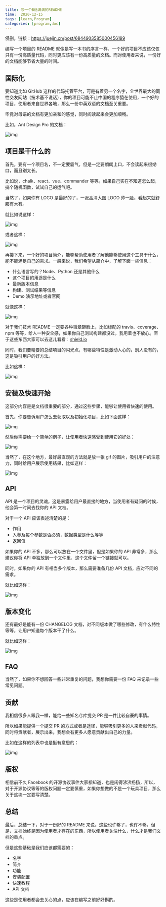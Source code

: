 ```yaml
---
title: 写一个B格满满的README
time:  2020-12-15
tags: [learn,Program]
categories: [program,doc]
---
```


侵删，链接：https://juejin.cn/post/6844903585000456199

编写一个项目的 README 就像是写一本书的序言一样，一个好的项目不应该仅仅只有一份高质量代码，同时更应该有一份高质量的文档。而对使用者来说，一份好的文档能够节省大量的时间。

## 国际化

要知道比如 GitHub 这样的代码托管平台，可是有着另一个名字，全世界最大的同性交友网站（技术基不说话），你的项目可能不止中国的程序猿在使用，一个好的项目，使用者来自世界各地，那么一份中英双语的文档至关重要。

毕竟对母语的文档有更加亲和的感觉，同时阅读起来会更加顺畅。

比如，Ant Design Pro 的文档：



![img](HOWTOWRITEREADME.assets/1626f89bf94f7d20)



## 项目是干什么的

首先，要有一个项目名，不一定要霸气，但是一定要朗朗上口，不会读起来很拗口，而且别太长。

比如说，chalk、react、vue、commander 等等。如果自己实在不知道怎么起，搞个随机函数，试试自己的运气吧。

当然了，如果你有 LOGO 是最好的了，一张高清大图 LOGO 帅一脸，看起来就舒服有木有。

就比如说这样：



![img](HOWTOWRITEREADME.assets/1626fb0920c2315e)

或者这样：





![img](HOWTOWRITEREADME.assets/1626f8a1cdd0035f)

再接下来，一个好的项目简介，能够帮助使用者了解他能够使用这个工具干什么，能不能满足自己的需求。一般来说，我们希望从简介中，了解下面一些信息：



- 什么语言写的？Node、Python 还是其他什么
- 这个项目的用途是什么
- 最新版本信息
- 构建、测试结果等信息
- Demo 演示地址或者官网

就像这样：



![img](HOWTOWRITEREADME.assets/1626f8a44a7837b4)

对于我们技术 README 一定要各种徽章砸脸上，比如标配的 travis、coverage、npm 等等，给人一种安全感，如果你自己测试构建都没过，我用着也不放心。至于这些东西大家可以去这儿看看：[shield.io](http://shields.io/)



同时，我们要精要的总结项目的闪光点，有哪些特性是激动人心的，别人没有的，这是吸引用户的好方法。

比如这样：



![img](HOWTOWRITEREADME.assets/1626f8a65b54c92d)



## 安装及快速开始

这部分内容是是文档很重要的部分，通过这些步骤，能够让使用者快速的使用。

首先，你要告诉用户怎么去获取以及初始化项目，比如下面这样：



![img](HOWTOWRITEREADME.assets/1626f8a919986c90)

然后你需要给一个简单的例子，让使用者快速感受到使用它的好处：





![img](HOWTOWRITEREADME.assets/1626f8aaee7a668e)

当然了，在这个地方，最好最直观的方法就是放一张 gif 的图片，吸引用户的注意力，同时给用户展示使用结果，比如这样：





![img](HOWTOWRITEREADME.assets/1626f8cd4c256122)



## API

API 是一个项目的灵魂，这是暴露给用户最直接的地方，当使用者有疑问的时候，他会第一时间去找你的 API 文档。

对于一个 API 应该表述清楚的是：

- 作用
- 入参及每个参数是否必须，数据类型是什么等等
- 返回值

如果你的 API 不多，那么可以放在一个文件里，但是如果你的 API 非常多，那么建议你将 API 单独放到一个文件里，这个文件留一个链接就可以。

同时，如果你的 API 有相当多个版本，那么需要准备几份 API 文档，应对不同的需求。

就比如这样：



![img](HOWTOWRITEREADME.assets/1626f8b5b3ff3ab6)



## 版本变化

还有最好是能有一份 CHANGELOG 文档，对不同版本做了哪些修改，有什么特性等等，让用户知道每个版本干了什么。

就比如这样：



![img](HOWTOWRITEREADME.assets/1626f8b83e79197d)



## FAQ

当然了，如果你不想回答一些非常重复的问题，我想你需要一份 FAQ 来记录一些常见问题。

## 贡献

我相信很多人跟我一样，能给一些知名仓库提交 PR 是一件比较自豪的事情。

所以如果能提供一个提交 PR 的方式或者是途径，能够吸引更多的人来贡献代码，同时将贡献者，展示出来，我想会有更多人愿意贡献出自己的力量。

比如在这样的列表中也是挺有意思的：



![img](HOWTOWRITEREADME.assets/1626f8bb46e1cc35)



## 版权

相信前不久 Facebook 的开源协议事件大家都知道，也是闹得沸沸扬扬，所以，对于开源协议等等的版权问题一定要慎重，如果你想做的不是一个玩具项目，那么关于这块一定要写清楚。

## 总结

最后，总结一下，对于一份好的 README 来说，这些也许够了，也许不够，但是，文档始终是因为使用者才存在的东西，所以使用者关注什么，什么才是我们文档的重点。

但是这些基础是我们应该都需要的：

- 名字
- 简介
- 功能
- 安装配置
- 快速教程
- API 文档

这些是使用者都会去关心的点，应该在编写之前好好斟酌。



